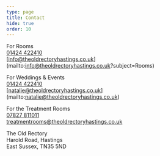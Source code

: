 ```yaml
---
type: page
title: Contact
hide: true
order: 10
---
```

For Rooms\
[01424 422410](tel:01424422410)\
[info@theoldrectoryhastings.co.uk]
(mailto:info@theoldrectoryhastings.co.uk?subject=Rooms)

For Weddings & Events\
[01424 422410](tel:01424422410)\
[natalie@theoldrectoryhastings.co.uk]
(mailto:natalie@theoldrectoryhastings.co.uk)

For the Treatment Rooms\
[07827 811011](tel:07827811011)\
[treatmentrooms@theoldrectoryhastings.co.uk](mailto:treatmentrooms@theoldrectoryhastings.co.uk)

The Old Rectory\
Harold Road, Hastings\
East Sussex, TN35 5ND

